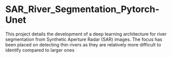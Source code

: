 # SAR_River_Segmentation_Pytorch-Unet
This project details the development of a deep learning architecture for river segmentation from Synthetic Aperture Radar (SAR) images. The focus has been placed on detecting thin rivers as they are relatively more difficult to identify compared to larger ones
